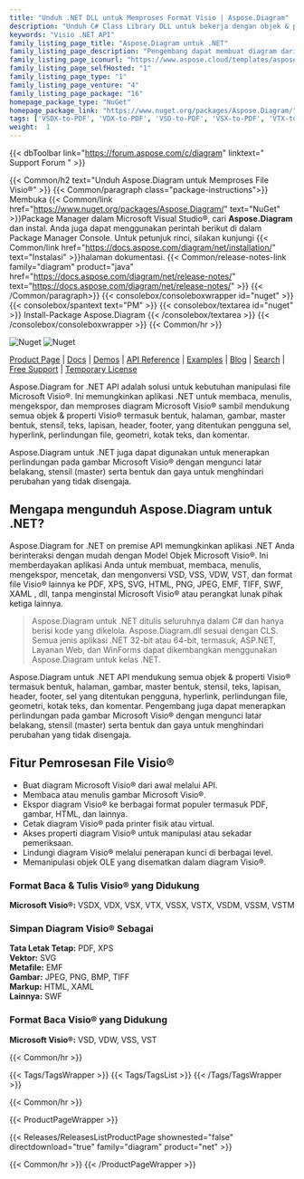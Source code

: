 ```yaml
---
title: "Unduh .NET DLL untuk Memproses Format Visio | Aspose.Diagram"
description: "Unduh C# Class Library DLL untuk bekerja dengan objek & properti diagram Microsoft Visio®; bentuk, halaman, gambar, tensil, teks, lapisan, sel, dll. melalui .NET API."
keywords: "Visio .NET API"
family_listing_page_title: "Aspose.Diagram untuk .NET"
family_listing_page_description: "Pengembang dapat membuat diagram dari awal serta dengan mudah memuat file yang ada dan memanipulasi elemen diagram untuk mengekspor hasilnya dalam format Visio, gambar, atau format tata letak tetap lainnya."
family_listing_page_iconurl: "https://www.aspose.cloud/templates/aspose/App_Themes/V3/images/diagram/272x272/aspose_diagram-for-net-min.png"
family_listing_page_selfHosted: "1"
family_listing_page_type: "1"
family_listing_page_venture: "4"
family_listing_page_package: "16"
homepage_package_type: "NuGet"
homepage_package_link: "https://www.nuget.org/packages/Aspose.Diagram/"
tags: ['VSDX-to-PDF', 'VDX-to-PDF', 'VSD-to-PDF', 'VSX-to-PDF', 'VTX-to-PDF', 'VSSX-to-PDF', 'VSTX-to-PDF', 'VSDM-to-PDF', 'VSSM-to-PDF', 'VSTM-to-PDF', 'VDW-to-PDF', 'VSS-to-PDF', 'VST-to-PDF', 'VSD-to-VDX', 'VSD-to-VSX', 'VSD-to-VTX', 'Visio-to-PDF', 'Visio-to-XML', 'VSD-to-PNG', 'Visio-to-Image', 'Diagram-to-PDF', 'Diagram-to-XPS', 'Diagram-to-Image', 'VSS-to-XPS', 'VSSX-to-XPS', 'VSSM-to-XPS', 'VDX-to-XPS', 'VST-to-XPS', 'VSTX-to-XPS', 'VDX-to-XPS', 'VTX-to-XPS', 'VSX-to-XPS', 'VSDX-to-XPS', 'Diagram-to-HTML', 'Visio-to-HTML', 'VSD-to-HTML', 'VSDX-to-HTML', 'VSDM-to-HTML', 'VSTX-to-HTML', 'VSSX-to-HTML', 'VSS-to-HTML', 'VSSM-to-HTML', 'VDX-to-HTML', 'VST-to-HTML', 'VSTX-to-HTML', 'VDX-to-HTML', 'VTX-to-HTML', 'VSX-to-HTML', 'Diagram-to-SVG', 'Visio-toSVG', 'VSD-to-SVG', 'Diagram-to-SWF', 'Visio-to-SWF', 'VSS-to-SWF', 'VSSX-to-SWF', 'VSSM-to-SWF', 'VDW-to-SWF', 'VDX-to-SWF', 'VST-to-SWF', 'VSTX-to-SWF', 'VSTM-to-SWF', 'VDX-to-SWF', 'VTX-to-SWF', 'VSX-to-SWF', 'Diagram-to-XAML', 'Visio-to-XAML', 'VSD-to-XAML']
weight:  1
---
```


{{< dbToolbar link="https://forum.aspose.com/c/diagram" linktext=" Support Forum " >}}

{{< Common/h2 text="Unduh Aspose.Diagram untuk Memproses File Visio®"  >}}
{{< Common/paragraph class="package-instructions">}}
Membuka
{{< Common/link href="https://www.nuget.org/packages/Aspose.Diagram/" text="NuGet"  >}}Package Manager dalam Microsoft Visual Studio®, cari <b>Aspose.Diagram</b> dan instal. Anda juga dapat menggunakan perintah berikut di dalam Package Manager Console. Untuk petunjuk rinci, silakan kunjungi
{{< Common/link href="https://docs.aspose.com/diagram/net/installation/" text="Instalasi"  >}}halaman dokumentasi.
{{< Common/release-notes-link family="diagram" product="java" href="https://docs.aspose.com/diagram/net/release-notes/" text="https://docs.aspose.com/diagram/net/release-notes/"  >}}
{{< /Common/paragraph>}}
{{< consolebox/consoleboxwrapper id="nuget" >}}
       {{< consolebox/spantext text="PM" >}}
       {{< consolebox/textarea id="nuget" >}} Install-Package Aspose.Diagram {{< /consolebox/textarea >}}
{{< /consolebox/consoleboxwrapper >}}
{{< Common/hr >}}

![Nuget](https://img.shields.io/nuget/v/Aspose.Diagram) ![Nuget](https://img.shields.io/nuget/dt/Aspose.Diagram?label=nuget%20downloads)

[Product Page](https://products.aspose.com/diagram/net/) | [Docs](https://docs.aspose.com/diagram/net/) | [Demos](https://products.aspose.app/diagram/family) | [API Reference](https://reference.aspose.com/diagram/net/) | [Examples](https://github.com/aspose-diagram/Aspose.Diagram-for-.NET) | [Blog](https://blog.aspose.com/category/diagram/) | [Search](https://search.aspose.com/) | [Free Support](https://forum.aspose.com/c/diagram) | [Temporary License](https://purchase.aspose.com/temporary-license)

Aspose.Diagram for .NET API adalah solusi untuk kebutuhan manipulasi file Microsoft Visio®. Ini memungkinkan aplikasi .NET untuk membaca, menulis, mengekspor, dan memproses diagram Microsoft Visio® sambil mendukung semua objek & properti Visio® termasuk bentuk, halaman, gambar, master bentuk, stensil, teks, lapisan, header, footer, yang ditentukan pengguna sel, hyperlink, perlindungan file, geometri, kotak teks, dan komentar.

Aspose.Diagram untuk .NET juga dapat digunakan untuk menerapkan perlindungan pada gambar Microsoft Visio® dengan mengunci latar belakang, stensil (master) serta bentuk dan gaya untuk menghindari perubahan yang tidak disengaja.

## Mengapa mengunduh Aspose.Diagram untuk .NET?

Aspose.Diagram for .NET on premise API memungkinkan aplikasi .NET Anda berinteraksi dengan mudah dengan Model Objek Microsoft Visio®. Ini memberdayakan aplikasi Anda untuk membuat, membaca, menulis, mengekspor, mencetak, dan mengonversi VSD, VSS, VDW, VST, dan format file Visio® lainnya ke PDF, XPS, SVG, HTML, PNG, JPEG, EMF, TIFF, SWF, XAML , dll, tanpa menginstal Microsoft Visio® atau perangkat lunak pihak ketiga lainnya.

> Aspose.Diagram untuk .NET ditulis seluruhnya dalam C# dan hanya berisi kode yang dikelola. Aspose.Diagram.dll sesuai dengan CLS. Semua jenis aplikasi .NET 32-bit atau 64-bit, termasuk, ASP.NET, Layanan Web, dan WinForms dapat dikembangkan menggunakan Aspose.Diagram untuk kelas .NET.

Aspose.Diagram untuk .NET API mendukung semua objek & properti Visio® termasuk bentuk, halaman, gambar, master bentuk, stensil, teks, lapisan, header, footer, sel yang ditentukan pengguna, hyperlink, perlindungan file, geometri, kotak teks, dan komentar. Pengembang juga dapat menerapkan perlindungan pada gambar Microsoft Visio® dengan mengunci latar belakang, stensil (master) serta bentuk dan gaya untuk menghindari perubahan yang tidak disengaja.

## Fitur Pemrosesan File Visio®

- Buat diagram Microsoft Visio® dari awal melalui API.
- Membaca atau menulis gambar Microsoft Visio®.
- Ekspor diagram Visio® ke berbagai format populer termasuk PDF, gambar, HTML, dan lainnya.
- Cetak diagram Visio® pada printer fisik atau virtual.
- Akses properti diagram Visio® untuk manipulasi atau sekadar pemeriksaan.
- Lindungi diagram Visio® melalui penerapan kunci di berbagai level.
- Memanipulasi objek OLE yang disematkan dalam diagram Visio®.

### Format Baca & Tulis Visio® yang Didukung

**Microsoft Visio®:** VSDX, VDX, VSX, VTX, VSSX, VSTX, VSDM, VSSM, VSTM

### Simpan Diagram Visio® Sebagai

**Tata Letak Tetap:** PDF, XPS\
**Vektor:** SVG\
**Metafile:** EMF\
**Gambar:** JPEG, PNG, BMP, TIFF\
**Markup:** HTML, XAML\
**Lainnya:** SWF

### Format Baca Visio® yang Didukung

**Microsoft Visio®:** VSD, VDW, VSS, VST

{{< Common/hr >}}

{{< Tags/TagsWrapper >}}
 {{< Tags/TagsList >}}
{{< /Tags/TagsWrapper >}}

{{< Common/hr >}}

{{< ProductPageWrapper >}}
<!-- ReleasesListProductPage-->
   {{< Releases/ReleasesListProductPage shownested="false"  directdownload="true" family="diagram" product="net" >}}
<!-- /ReleasesListProductPage-->
{{< Common/hr >}}
{{< /ProductPageWrapper >}}

